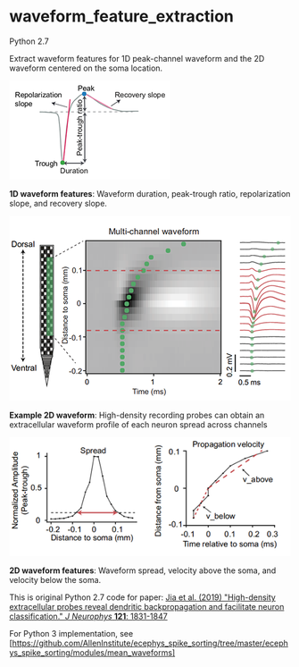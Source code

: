 # waveform_feature_extraction
Python 2.7

Extract waveform features for 1D peak-channel waveform and the 2D waveform centered on the soma location.

![1D features](images/1d_waveform_features.png "1D waveform features")

**1D waveform features**: Waveform duration, peak-trough ratio, repolarization slope, and recovery slope.

![2D waveform](images/2d_waveform.png "2D waveform")

**Example 2D waveform**: High-density recording probes can obtain an extracellular waveform profile of each neuron spread across channels

![2D features](images/2d_waveform_features.png "2D waveform features")

**2D waveform features**: Waveform spread, velocity above the soma, and velocity below the soma.

This is original Python 2.7 code for paper:
[Jia et al. (2019) "High-density extracellular probes reveal dendritic backpropagation and facilitate neuron classification." _J Neurophys_ **121**: 1831-1847](https://doi.org/10.1152/jn.00680.2018)

For Python 3 implementation, see [https://github.com/AllenInstitute/ecephys_spike_sorting/tree/master/ecephys_spike_sorting/modules/mean_waveforms]
